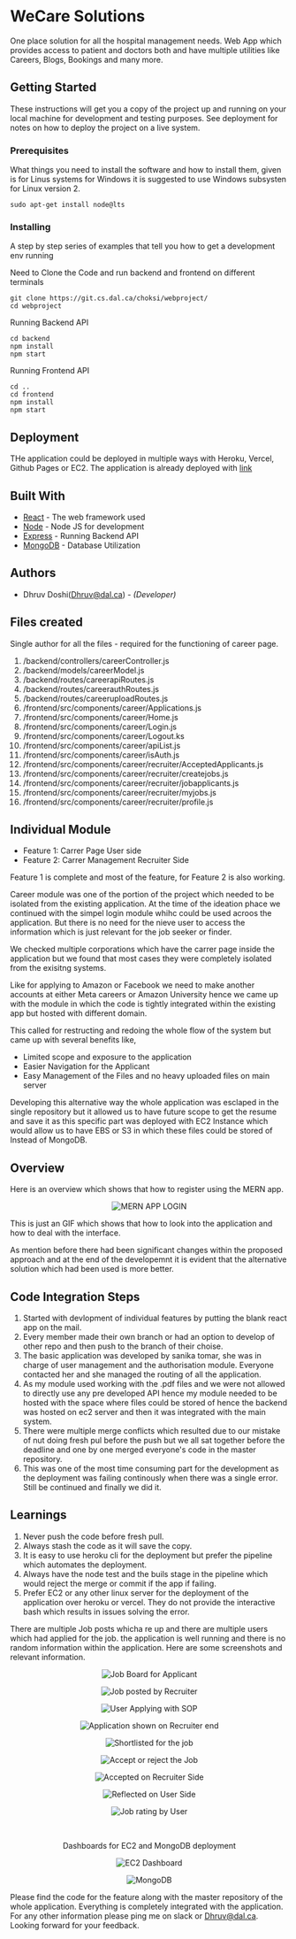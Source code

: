 # WeCare Solutions

One place solution for all the hospital management needs. Web App which provides access to patient and doctors both and have multiple utilities like Careers, Blogs, Bookings and many more.

## Getting Started

These instructions will get you a copy of the project up and running on your local machine for development and testing purposes. See deployment for notes on how to deploy the project on a live system.

### Prerequisites

What things you need to install the software and how to install them, given is for Linus systems for Windows it is suggested to use Windows subsysten for Linux version 2.

```
sudo apt-get install node@lts
```

### Installing

A step by step series of examples that tell you how to get a development env running

Need to Clone the Code and run backend and frontend on different terminals

```
git clone https://git.cs.dal.ca/choksi/webproject/
cd webproject
```

Running Backend API
```
cd backend
npm install 
npm start
```

Running Frontend API
```
cd ..
cd frontend
npm install 
npm start
```


## Deployment

THe application could be deployed in multiple ways with Heroku, Vercel, Github Pages or EC2.
The application is already deployed with <a href="https://csci5709-group9.herokuapp.com/"> link </a>


## Built With

* [React](https://reactjs.org) - The web framework used
* [Node](https://nodejs.org/en/docs/) - Node JS for development
* [Express](https://expressjs.com) - Running Backend API
* [MongoDB](https://www.mongodb.com) - Database Utilization


## Authors

* Dhruv Doshi(Dhruv@dal.ca) - *(Developer)*

## Files created 

Single author for all the files - required for the functioning of career page.

1. /backend/controllers/careerController.js
2. /backend/models/careerModel.js
3. /backend/routes/careerapiRoutes.js
4. /backend/routes/careerauthRoutes.js
5. /backend/routes/careeruploadRoutes.js
6. /frontend/src/components/career/Applications.js
7. /frontend/src/components/career/Home.js
8. /frontend/src/components/career/Login.js
9. /frontend/src/components/career/Logout.ks
10. /frontend/src/components/career/apiList.js
11. /frontend/src/components/career/isAuth.js
12. /frontend/src/components/career/recruiter/AcceptedApplicants.js
13. /frontend/src/components/career/recruiter/createjobs.js
14. /frontend/src/components/career/recruiter/jobapplicants.js
15. /frontend/src/components/career/recruiter/myjobs.js
16. /frontend/src/components/career/recruiter/profile.js


## Individual Module

* Feature 1: Carrer Page User side
* Feature 2: Carrer Management Recruiter Side

Feature 1 is complete and most of the feature, for Feature 2 is also working.

Career module was one of the portion of the project which needed to be isolated from the existing application. At the time of the ideation phace we continued with the simpel login module whihc could be used acroos the application.
But there is no need for the nieve user to access the information which is just relevant for the job seeker or finder.

We checked multiple corporations which have the carrer page inside the application but we found that most cases they were completely isolated from the exisitng systems.

Like for applying to Amazon or Facebook we need to make another accounts at either Meta careers or Amazon University hence we came up with the module in which the code is tightly integrated within the existing app but hosted with different domain.

This called for restructing and redoing the whole flow of the system but came up with several benefits like,
 - Limited scope and exposure to the application
 - Easier Navigation for the Applicant
 - Easy Management of the Files and no heavy uploaded files on main server

Developing this alternative way the whole application was esclaped in the single repository but it allowed us to have future scope to get the resume and save it as this specific part was deployed with EC2 Instance which would allow us to have EBS or S3 in which these files could be stored of Instead of MongoDB.


## Overview

Here is an overview which shows that how to register using the MERN app.
<div align="center">

![MERN APP LOGIN](https://github.com/DhruvDoshi/public-gif/blob/master/Login.gif)

</div>
This is just an GIF which shows that how to look into the application and how to deal with the interface.

As mention before there had been significant changes within the proposed approach and at the end of the developemnt it is evident that the alternative solution which had been used is more better.



## Code Integration Steps
1. Started with devlopment of individual features by putting the blank react app on the mail.
2. Every member made their own branch or had an option to develop of other repo and then push to the branch of their choise.
3. The basic application was developed by sanika tomar, she was in charge of user management and the authorisation module. Everyone contacted her and she managed the routing of all the application.
4. As my module used working with the .pdf files and we were not allowed to directly use any pre developed API hence my module needed to be hosted with the space where files could be stored of hence the backend was hosted on ec2 server and then it was integrated with the main system.
5. There were multiple merge conflicts which resulted due to our mistake of nut doing fresh pul before the push but we all sat together before the deadline and one by one merged everyone's code in the master repository.
6. This was one of the most time consuming part for the development as the deployment was failing continously when there was a single error. Still be continued and finally we did it.

## Learnings
1. Never push the code before fresh pull.
2. Always stash the code as it will save the copy.
3. It is easy to use heroku cli for the deployment but prefer the pipeline which automates the deployment.
4. Always have the node test and the buils stage in the pipeline which would reject the merge or commit if the app if failing.
5. Prefer EC2 or any other linux server for the deployment of the application over heroku or vercel. They do not provide the interactive bash which results in issues solving the error.




There are multiple Job posts whicha re up and there are multiple users which had applied for the job. the application is well running and there is no random information within the application. Here are some screenshots and relevant information.







<div align="center">

![Job Board for Applicant](https://github.com/DhruvDoshi/public-gif/blob/master/Screen%20Shot%202022-03-29%20at%204.34.00%20PM.png)


![Job posted by Recruiter](https://github.com/DhruvDoshi/public-gif/blob/master/Screen%20Shot%202022-03-29%20at%204.35.29%20PM.png)


![User Applying with SOP](https://github.com/DhruvDoshi/public-gif/blob/master/Screen%20Shot%202022-03-29%20at%204.44.05%20PM.png)


![Application shown on Recruiter end](https://github.com/DhruvDoshi/public-gif/blob/master/Screen%20Shot%202022-03-29%20at%204.45.44%20PM.png)


![Shortlisted for the job](https://github.com/DhruvDoshi/public-gif/blob/master/Screen%20Shot%202022-03-29%20at%204.46.18%20PM.png)


![Accept or reject the Job](https://github.com/DhruvDoshi/public-gif/blob/master/Screen%20Shot%202022-03-29%20at%204.46.36%20PM.png)


![Accepted on Recruiter Side](https://github.com/DhruvDoshi/public-gif/blob/master/Screen%20Shot%202022-03-29%20at%204.46.54%20PM.png)


![Reflected on User Side](https://github.com/DhruvDoshi/public-gif/blob/master/Screen%20Shot%202022-03-29%20at%204.47.10%20PM.png)


![Job rating by User](https://github.com/DhruvDoshi/public-gif/blob/master/Screen%20Shot%202022-03-29%20at%204.48.12%20PM.png)

<br>

Dashboards for EC2 and MongoDB deployment

![EC2 Dashboard](https://github.com/DhruvDoshi/public-gif/blob/master/Screen%20Shot%202022-03-31%20at%203.15.43%20PM.png)


![MongoDB](https://github.com/DhruvDoshi/public-gif/blob/master/Screen%20Shot%202022-03-31%20at%203.16.08%20PM.png)



</div>

Please find the code for the feature along with the master repository of the whole application. Everything is completely integrated with the application.
For any other information please ping me on slack or Dhruv@dal.ca. Looking forward for your feedback.